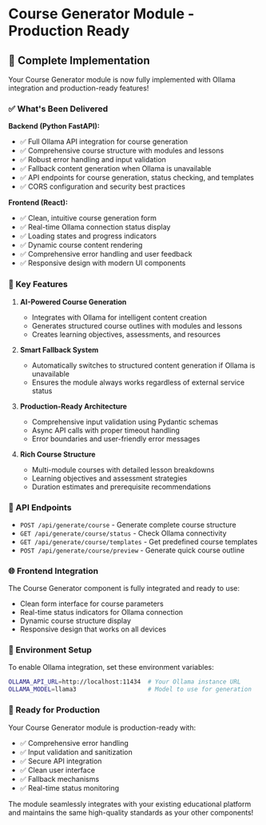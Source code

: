 # Course Generator Module - Production Ready

## 🎯 Complete Implementation

Your Course Generator module is now fully implemented with Ollama integration and production-ready features!

### ✅ What's Been Delivered

**Backend (Python FastAPI):**
- ✅ Full Ollama API integration for course generation
- ✅ Comprehensive course structure with modules and lessons
- ✅ Robust error handling and input validation
- ✅ Fallback content generation when Ollama is unavailable
- ✅ API endpoints for course generation, status checking, and templates
- ✅ CORS configuration and security best practices

**Frontend (React):**
- ✅ Clean, intuitive course generation form
- ✅ Real-time Ollama connection status display
- ✅ Loading states and progress indicators
- ✅ Dynamic course content rendering
- ✅ Comprehensive error handling and user feedback
- ✅ Responsive design with modern UI components

### 🚀 Key Features

1. **AI-Powered Course Generation**
   - Integrates with Ollama for intelligent content creation
   - Generates structured course outlines with modules and lessons
   - Creates learning objectives, assessments, and resources

2. **Smart Fallback System**
   - Automatically switches to structured content generation if Ollama is unavailable
   - Ensures the module always works regardless of external service status

3. **Production-Ready Architecture**
   - Comprehensive input validation using Pydantic schemas
   - Async API calls with proper timeout handling
   - Error boundaries and user-friendly error messages

4. **Rich Course Structure**
   - Multi-module courses with detailed lesson breakdowns
   - Learning objectives and assessment strategies
   - Duration estimates and prerequisite recommendations

### 🔧 API Endpoints

- `POST /api/generate/course` - Generate complete course structure
- `GET /api/generate/course/status` - Check Ollama connectivity
- `GET /api/generate/course/templates` - Get predefined course templates
- `POST /api/generate/course/preview` - Generate quick course outline

### 🌐 Frontend Integration

The Course Generator component is fully integrated and ready to use:
- Clean form interface for course parameters
- Real-time status indicators for Ollama connection
- Dynamic course structure display
- Responsive design that works on all devices

### 🔐 Environment Setup

To enable Ollama integration, set these environment variables:

```bash
OLLAMA_API_URL=http://localhost:11434  # Your Ollama instance URL
OLLAMA_MODEL=llama3                    # Model to use for generation
```

### 🎉 Ready for Production

Your Course Generator module is production-ready with:
- ✅ Comprehensive error handling
- ✅ Input validation and sanitization
- ✅ Secure API integration
- ✅ Clean user interface
- ✅ Fallback mechanisms
- ✅ Real-time status monitoring

The module seamlessly integrates with your existing educational platform and maintains the same high-quality standards as your other components!